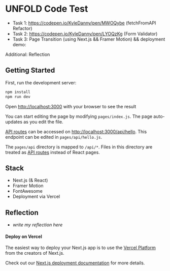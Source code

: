 # UNFOLD Code Test

- Task 1: https://codepen.io/KyleDanny/pen/MWOQybe (fetchFromAPI Refactor)
- Task 2: https://codepen.io/KyleDanny/pen/LYOQzKg (Form Validator) 
- Task 3: Page Transition (using Next.js && Framer Motion) && deployment demo:

Additional: Reflection 

## Getting Started

First, run the development server:

```bash
npm install
npm run dev
```

Open [http://localhost:3000](http://localhost:3000) with your browser to see the result 

You can start editing the page by modifying `pages/index.js`. The page auto-updates as you edit the file.

[API routes](https://nextjs.org/docs/api-routes/introduction) can be accessed on [http://localhost:3000/api/hello](http://localhost:3000/api/hello). This endpoint can be edited in `pages/api/hello.js`.

The `pages/api` directory is mapped to `/api/*`. Files in this directory are treated as [API routes](https://nextjs.org/docs/api-routes/introduction) instead of React pages.

## Stack
- Next.js (& React)
- Framer Motion
- FontAwesome
- Deployment via Vercel

## Reflection 
- *write my reflection here*

#### Deploy on Vercel

The easiest way to deploy your Next.js app is to use the [Vercel Platform](https://vercel.com/new?utm_medium=default-template&filter=next.js&utm_source=create-next-app&utm_campaign=create-next-app-readme) from the creators of Next.js.

Check out our [Next.js deployment documentation](https://nextjs.org/docs/deployment) for more details.
